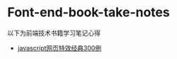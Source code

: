 # Font-end-book-take-notes

以下为前端技术书籍学习笔记心得

* [javascript网页特效经典300例](01javascript网页特效经典300例/REAME.md)
